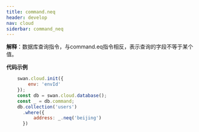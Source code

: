 ```yaml
---
title: command.neq
header: develop
nav: cloud
siderbar: command_neq
---
```

 
 

**解释**：数据库查询指令，与command.eq指令相反，表示查询的字段不等于某个值。

**代码示例**

```js
    swan.cloud.init({
        env: 'envId'
    });
    const db = swan.cloud.database();
    const _ = db.command;
    db.collection('users')
      .where({
          address: _.neq('beijing')
      })
```

